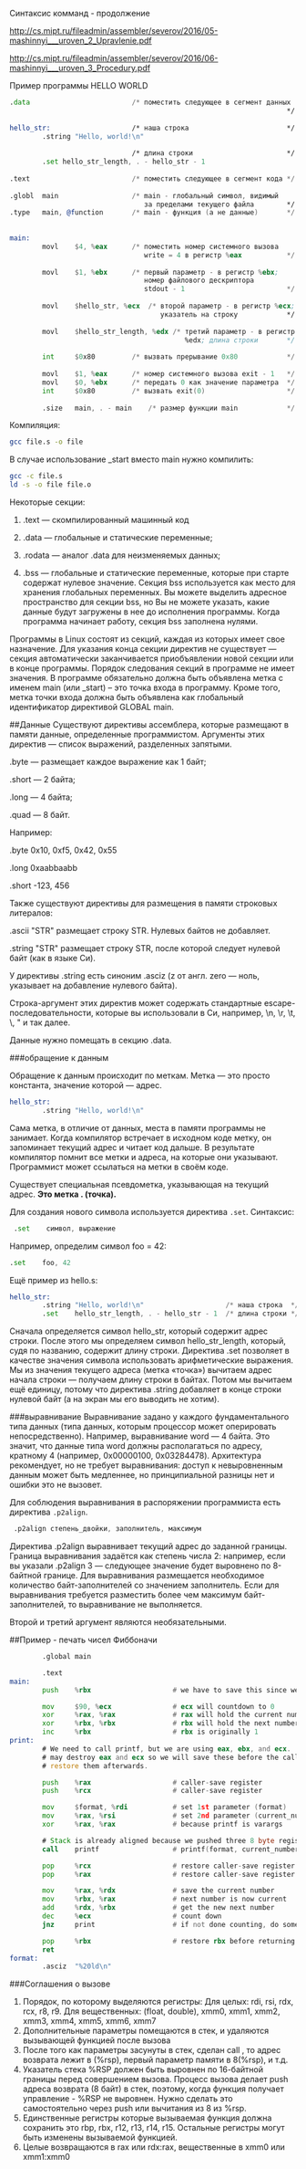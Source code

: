 Синтаксис комманд - продолжение

http://cs.mipt.ru/fileadmin/assembler/severov/2016/05-mashinnyi___uroven_2_Upravlenie.pdf

http://cs.mipt.ru/fileadmin/assembler/severov/2016/06-mashinnyi___uroven_3_Procedury.pdf


Пример программы HELLO WORLD

```asm
.data                         /* поместить следующее в сегмент данных
                                                                    */
 
hello_str:                    /* наша строка                        */
        .string "Hello, world!\n"
 
                              /* длина строки                       */
        .set hello_str_length, . - hello_str - 1
 
.text                         /* поместить следующее в сегмент кода */
 
.globl  main                  /* main - глобальный символ, видимый
                                 за пределами текущего файла        */
.type   main, @function       /* main - функция (а не данные)       */
 
 
main:
        movl    $4, %eax      /* поместить номер системного вызова
                                 write = 4 в регистр %eax           */
 
        movl    $1, %ebx      /* первый параметр - в регистр %ebx;
                                 номер файлового дескриптора 
                                 stdout - 1                         */
 
        movl    $hello_str, %ecx  /* второй параметр - в регистр %ecx;
                                     указатель на строку            */
 
        movl    $hello_str_length, %edx /* третий параметр - в регистр
                                           %edx; длина строки       */
 
        int     $0x80         /* вызвать прерывание 0x80            */
 
        movl    $1, %eax      /* номер системного вызова exit - 1   */
        movl    $0, %ebx      /* передать 0 как значение параметра  */
        int     $0x80         /* вызвать exit(0)                    */
 
        .size   main, . - main    /* размер функции main            */
```

Компиляция:
```bash
gcc file.s -o file
```

В случае использование _start вместо main нужно компилить:

```bash
gcc -c file.s
ld -s -o file file.o
```

Некоторые секции:

1. .text — скомпилированный машинный код

2. .data — глобальные и статические переменные;

3. .rodata — аналог .data для неизменяемых данных;

4. .bss — глобальные и статические переменные, которые при старте содержат нулевое значение. Секция bss используется как место для хранения глобальных переменных. Вы можете выделить адресное пространство для секции bss, но Вы не можете указать, какие данные будут загружены в нее до исполнения программы. Когда пpогpамма начинает pаботy, секция bss заполнена нулями.

Программы в Linux состоят из секций, каждая из которых имеет свое назначение. 
Для указания конца секции директив не существует — секция автоматически заканчивается приобъявлении новой секции или в конце программы. 
Порядок следования секций в программе не имеет значения. 
В программе обязательно должна быть объявлена метка с именем main (или _start) – это точка входа в программу. 
Кроме того, метка точки входа должна быть объявлена как глобальный идентификатор директивой GLOBAL main. 


##Данные
Существуют директивы ассемблера, которые размещают в памяти данные, определенные программистом. Аргументы этих директив — список выражений, разделенных запятыми.

.byte — размещает каждое выражение как 1 байт;

.short — 2 байта;

.long — 4 байта;

.quad — 8 байт.


Например:

.byte   0x10, 0xf5, 0x42, 0x55

.long   0xaabbaabb

.short  -123, 456

Также существуют директивы для размещения в памяти строковых литералов:

.ascii "STR" размещает строку STR. Нулевых байтов не добавляет.

.string "STR" размещает строку STR, после которой следует нулевой байт (как в языке Си).

У директивы .string есть синоним .asciz (z от англ. zero — ноль, указывает на добавление нулевого байта).

Строка-аргумент этих директив может содержать стандартные escape-последовательности, которые вы использовали в Си, например, \n, \r, \t, \\, \" и так далее.

Данные нужно помещать в секцию .data.

###обращение к данным

Обращение к данным происходит по меткам. Метка — это просто константа, значение которой — адрес.

```asm
hello_str:
        .string "Hello, world!\n"
```

Сама метка, в отличие от данных, места в памяти программы не занимает. 
Когда компилятор встречает в исходном коде метку, он запоминает текущий адрес и читает код дальше.
В результате компилятор помнит все метки и адреса, на которые они указывают. 
Программист может ссылаться на метки в своём коде. 

Существует специальная псевдометка, указывающая на текущий адрес. **Это метка . (точка).**


Для создания нового символа используется директива `.set`. 
Синтаксис:

```asm
 .set    символ, выражение
```

Например, определим символ foo = 42:

```asm
.set    foo, 42
```

Ещё пример из hello.s:

```asm
hello_str:                              
        .string "Hello, world!\n"                    /* наша строка  */
        .set    hello_str_length, . - hello_str - 1  /* длина строки */
```

Сначала определяется символ hello_str, который содержит адрес строки. 
После этого мы определяем символ hello_str_length, который, судя по названию, содержит длину строки. 
Директива .set позволяет в качестве значения символа использовать арифметические выражения. 
Мы из значения текущего адреса (метка «точка») вычитаем адрес начала строки — получаем длину строки в байтах. Потом мы вычитаем ещё единицу, потому что директива .string добавляет в конце строки нулевой байт (а на экран мы его выводить не хотим).

###выравнивание
Выравнивание задано у каждого фундаментального типа данных (типа данных, которым процессор может оперировать непосредственно). 
Например, выравнивание word — 4 байта. 
Это значит, что данные типа word должны располагаться по адресу, кратному 4 (например, 0x00000100, 0x03284478). 
Архитектура рекомендует, но не требует выравнивания: доступ к невыровненным данным может быть медленнее, но принципиальной разницы нет и ошибки это не вызовет.

Для соблюдения выравнивания в распоряжении программиста есть директива `.p2align`.

```asm
 .p2align степень_двойки, заполнитель, максимум
```
 
Директива .p2align выравнивает текущий адрес до заданной границы. 
Граница выравнивания задаётся как степень числа 2: например, если вы указали .p2align 3 — следующее значение будет выровнено по 8-байтной границе. 
Для выравнивания размещается необходимое количество байт-заполнителей со значением заполнитель. 
Если для выравнивания требуется разместить более чем максимум байт-заполнителей, то выравнивание не выполняется.

Второй и третий аргумент являются необязательными.


##Пример - печать чисел Фиббоначи

```asm
        .global main

        .text
main:
        push    %rbx                    # we have to save this since we use it

        mov     $90, %ecx               # ecx will countdown to 0
        xor     %rax, %rax              # rax will hold the current number
        xor     %rbx, %rbx              # rbx will hold the next number
        inc     %rbx                    # rbx is originally 1
print:
        # We need to call printf, but we are using eax, ebx, and ecx.  printf
        # may destroy eax and ecx so we will save these before the call and
        # restore them afterwards.

        push    %rax                    # caller-save register
        push    %rcx                    # caller-save register

        mov     $format, %rdi           # set 1st parameter (format)
        mov     %rax, %rsi              # set 2nd parameter (current_number)
        xor     %rax, %rax              # because printf is varargs

        # Stack is already aligned because we pushed three 8 byte registers
        call    printf                  # printf(format, current_number)

        pop     %rcx                    # restore caller-save register
        pop     %rax                    # restore caller-save register

        mov     %rax, %rdx              # save the current number
        mov     %rbx, %rax              # next number is now current
        add     %rdx, %rbx              # get the new next number
        dec     %ecx                    # count down
        jnz     print                   # if not done counting, do some more

        pop     %rbx                    # restore rbx before returning
        ret
format:
        .asciz  "%20ld\n"
```
###Соглашения о вызове

1. Порядок, по которому выделяются регистры: Для целых: rdi, rsi, rdx, rcx, r8, r9. Для вещественных: (float, double), xmm0, xmm1, xmm2, xmm3, xmm4, xmm5, xmm6, xmm7
2. Дополнительные параметры помещаются в стек, и удаляются вызывающей функцией после вызова
3. После того как параметры засунуты в стек, сделан call , то адрес возврата лежит в  (%rsp), первый параметр памяти в  8(%rsp), и т.д.
4. Указатель стека %RSP должен быть выровнен по 16-байтной границы перед совершением вызова. Процесс вызова делает push адреса возврата (8 байт) в стек, поэтому, когда функция получает управление - %RSP не выровнен. Нужно сделать это самостоятельно через push или вычитания из 8 из %rsp.
5. Единственные регистры которые вызываемая функция должна сохранить это rbp, rbx, r12, r13, r14, r15. Остальные регистры могут быть изменены вызываемой функцией.
6. Целые возвращаются в rax или rdx:rax, вещественные в xmm0 или xmm1:xmm0 
